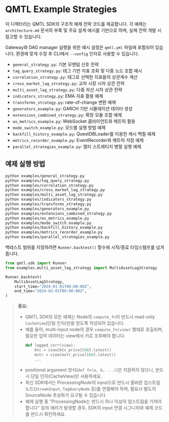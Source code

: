 # QMTL Example Strategies

이 디렉터리는 QMTL SDK의 구조적 예제 전략 코드를 제공합니다. 각 예제는 `architecture.md` 문서의 부록 및 주요 설계 예시를 기반으로 하며, 실제 전략 개발 시 참고할 수 있습니다.

Gateway와 DAG manager 실행을 위한 예시 설정은 `qmtl.yml` 파일에 포함되어 있습니다. 환경에 맞게 수정 후 CLI에서 `--config` 인자로 사용할 수 있습니다.

- `general_strategy.py`: 기본 모멘텀 신호 전략
- `tag_query_strategy.py`: 태그 기반 지표 조회 및 다중 노드 조합 예시
- `correlation_strategy.py`: 태그로 선택한 지표들의 상관계수 계산
- `cross_market_lag_strategy.py`: 교차 시장 시차 상관 전략
- `multi_asset_lag_strategy.py`: 다중 자산 시차 상관 전략
- `indicators_strategy.py`: EMA 지표 활용 예제
- `transforms_strategy.py`: rate-of-change 변환 예제
- `generators_example.py`: GARCH 기반 시뮬레이션 데이터 생성
- `extensions_combined_strategy.py`: 확장 모듈 조합 예제
- `ws_metrics_example.py`: WebSocket 클라이언트와 메트릭 활용
- `mode_switch_example.py`: 모드별 실행 방법 예제
- `backfill_history_example.py`: QuestDBLoader를 이용한 캐시 백필 예제
- `metrics_recorder_example.py`: EventRecorder와 메트릭 저장 예제
- `parallel_strategies_example.py`: 멀티 스트래티지 병렬 실행 예제

## 예제 실행 방법

```bash
python examples/general_strategy.py
python examples/tag_query_strategy.py
python examples/correlation_strategy.py
python examples/cross_market_lag_strategy.py
python examples/multi_asset_lag_strategy.py
python examples/indicators_strategy.py
python examples/transforms_strategy.py
python examples/generators_example.py
python examples/extensions_combined_strategy.py
python examples/ws_metrics_example.py
python examples/mode_switch_example.py
python examples/backfill_history_example.py
python examples/metrics_recorder_example.py
python examples/parallel_strategies_example.py
```

백테스트 범위를 지정하려면 `Runner.backtest()` 함수에 시작/종료 타임스탬프를 넘겨줍니다.

```python
from qmtl.sdk import Runner
from examples.multi_asset_lag_strategy import MultiAssetLagStrategy

Runner.backtest(
    MultiAssetLagStrategy,
    start_time="2024-01-01T00:00:00Z",
    end_time="2024-02-01T00:00:00Z",
)
```

> **중요:**
> - QMTL SDK의 모든 예제는 Node의 `compute_fn`이 반드시 read-only `CacheView`(단일 인자)만을 받도록 작성되어 있습니다.
> - 예를 들어, multi-input node의 경우 `compute_fn(view)` 형태로 호출되며, 필요한 입력 데이터는 view에서 키로 조회해야 합니다.
>   ```python
>   def lagged_corr(view):
>       btc = view[btc_price][60].latest()
>       mstr = view[mstr_price][60].latest()
>       ...
>   ```
> - positional argument 방식(`def fn(a, b, ...)`)은 지원하지 않으니, 반드시 단일 인자(CacheView)만 사용하세요.
> - 최신 SDK에서는 ProcessingNode의 input으로 반드시 올바른 업스트림 노드(`StreamInput`, `TagQueryNode` 등)를 연결해야 하며, 필요시 별도의 SourceNode 추상화가 요구될 수 있습니다.
> - 예제 실행 중 "ProcessingNode는 반드시 하나 이상의 업스트림을 가져야 합니다" 등의 에러가 발생할 경우, SDK의 input 연결 시그니처와 예제 코드를 반드시 확인하세요.
